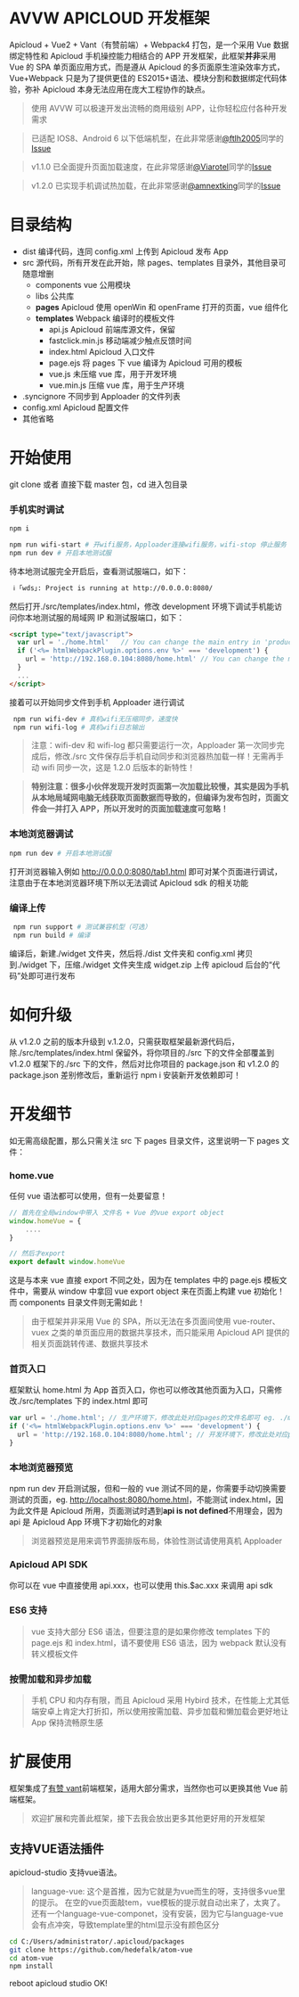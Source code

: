 # AVVW APICLOUD 开发框架

Apicloud + Vue2 + Vant（有赞前端）+ Webpack4 打包，是一个采用 Vue 数据绑定特性和 Apicloud 手机操控能力相结合的 APP 开发框架，此框架**并非**采用 Vue 的 SPA 单页面应用方式，而是遵从 Apicloud 的多页面原生渲染效率方式，Vue+Webpack 只是为了提供更佳的 ES2015+语法、模块分割和数据绑定代码体验，弥补 Apicloud 本身无法应用在庞大工程协作的缺点。

> 使用 AVVW 可以极速开发出流畅的商用级别 APP，让你轻松应付各种开发需求

> 已适配 IOS8、Android 6 以下低端机型，在此非常感谢[@ftlh2005](https://github.com/ftlh2005)同学的[Issue](https://github.com/grapewheel/avvw/issues/2#issue-404622819)

> v1.1.0 已全面提升页面加载速度，在此非常感谢[@Viarotel](https://github.com/Viarotel)同学的[Issue](https://github.com/grapewheel/avvw/issues/8)

> v1.2.0 已实现手机调试热加载，在此非常感谢[@amnextking](https://github.com/amnextking)同学的[Issue](https://github.com/grapewheel/avvw/issues/10)

# 目录结构

- dist 编译代码，连同 config.xml 上传到 Apicloud 发布 App
- src 源代码，所有开发在此开始，除 pages、templates 目录外，其他目录可随意增删
  - components vue 公用模块
  - libs 公共库
  - **pages** Apicloud 使用 openWin 和 openFrame 打开的页面，vue 组件化
  - **templates** Webpack 编译时的模板文件
    - api.js Apicloud 前端库源文件，保留
    - fastclick.min.js 移动端减少触点反馈时间
    - index.html Apicloud 入口文件
    - page.ejs 将 pages 下 vue 编译为 Apicloud 可用的模板
    - vue.js 未压缩 vue 库，用于开发环境
    - vue.min.js 压缩 vue 库，用于生产环境
- .syncignore 不同步到 Apploader 的文件列表
- config.xml Apicloud 配置文件
- 其他省略

# 开始使用

git clone 或者 直接下载 master 包，cd 进入包目录

### 手机实时调试

```bash
npm i

npm run wifi-start # 开wifi服务，Apploader连接wifi服务，wifi-stop 停止服务
npm run dev # 开启本地测试服
```

待本地测试服完全开启后，查看测试服端口，如下：

```bash
 ℹ ｢wds｣: Project is running at http://0.0.0.0:8080/
```

然后打开./src/templates/index.html，修改 development 环境下调试手机能访问你本地测试服的局域网 IP 和测试服端口，如下：

```html
<script type="text/javascript">
  var url = './home.html'   // You can change the main entry in 'production' ENV
  if ('<%= htmlWebpackPlugin.options.env %>' === 'development') {
    url = 'http://192.168.0.104:8080/home.html' // You can change the main entry in 'development' ENV
  }
  ...
</script>
```

接着可以开始同步文件到手机 Apploader 进行调试

```bash
 npm run wifi-dev # 真机wifi无压缩同步，速度快
 npm run wifi-log # 真机wifi日志输出
```

> 注意：wifi-dev 和 wifi-log 都只需要运行一次，Apploader 第一次同步完成后，修改./src 文件保存后手机自动同步和浏览器热加载一样！无需再手动 wifi 同步一次，这是 1.2.0 后版本的新特性！

> **特别注意：很多小伙伴发现开发时页面第一次加载比较慢，其实是因为手机从本地局域网电脑无线获取页面数据而导致的，但编译为发布包时，页面文件会一并打入 APP，所以开发时的页面加载速度可忽略！**

### 本地浏览器调试

```bash
npm run dev # 开启本地测试服
```

打开浏览器输入例如 http://0.0.0.0:8080/tab1.html 即可对某个页面进行调试，注意由于在本地浏览器环境下所以无法调试 Apicloud sdk 的相关功能

### 编译上传

```bash
 npm run support # 测试兼容机型（可选）
 npm run build # 编译
```

编译后，新建./widget 文件夹，然后将./dist 文件夹和 config.xml 拷贝到./widget 下，压缩./widget 文件夹生成 widget.zip 上传 apicloud 后台的“代码”处即可进行发布

# 如何升级

从 v1.2.0 之前的版本升级到 v.1.2.0，只需获取框架最新源代码后，除./src/templates/index.html 保留外，将你项目的./src 下的文件全部覆盖到 v1.2.0 框架下的./src 下的文件，然后对比你项目的 package.json 和 v1.2.0 的 package.json 差别修改后，重新运行 npm i 安装新开发依赖即可！

# 开发细节

如无需高级配置，那么只需关注 src 下 pages 目录文件，这里说明一下 pages 文件：

### home.vue

任何 vue 语法都可以使用，但有一处要留意！

```js
// 首先在全局window中带入 文件名 + Vue 的vue export object
window.homeVue = {
    ....
}

// 然后才export
export default window.homeVue
```

这是与本来 vue 直接 export 不同之处，因为在 templates 中的 page.ejs 模板文件中，需要从 window 中拿回 vue export object 来在页面上构建 vue 初始化！而 components 目录文件则无需如此！

> 由于框架并非采用 Vue 的 SPA，所以无法在多页面间使用 vue-router、vuex 之类的单页面应用的数据共享技术，而只能采用 Apicloud API 提供的相关页面跳转传递、数据共享技术

### 首页入口

框架默认 home.html 为 App 首页入口，你也可以修改其他页面为入口，只需修改./src/templates 下的 index.html 即可

```js
var url = './home.html'; // 生产环境下，修改此处对应pages的文件名即可 eg. ./main.html
if ('<%= htmlWebpackPlugin.options.env %>' === 'development') {
  url = 'http://192.168.0.104:8080/home.html'; // 开发环境下，修改此处对应pages的文件名即可 eg. ./main.html
}
```

### 本地浏览器预览

npm run dev 开启测试服，但和一般的 vue 测试不同的是，你需要手动切换需要测试的页面，eg. [http://localhost:8080/home.html](http://localhost:8080/home.html)，不能测试 index.html，因为此文件是 Apicloud 所用，页面测试时遇到**api is not defined**不用理会，因为 api 是 Apicloud App 环境下才初始化的对象

> 浏览器预览是用来调节界面排版布局，体验性测试请使用真机 Apploader

### Apicloud API SDK

你可以在 vue 中直接使用 api.xxx，也可以使用 this.\$ac.xxx 来调用 api sdk

### ES6 支持

> vue 支持大部分 ES6 语法，但要注意的是如果你修改 templates 下的 page.ejs 和 index.html，请不要使用 ES6 语法，因为 webpack 默认没有转义模板文件

### 按需加载和异步加载

> 手机 CPU 和内存有限，而且 Apicloud 采用 Hybird 技术，在性能上尤其低端安卓上肯定大打折扣，所以使用按需加载、异步加载和懒加载会更好地让 App 保持流畅原生感

# 扩展使用

框架集成了[有赞 vant](https://youzan.github.io/vant/1.x/#/zh-CN/intro)前端框架，适用大部分需求，当然你也可以更换其他 Vue 前端框架。

> 欢迎扩展和完善此框架，接下去我会放出更多其他更好用的开发框架

## 支持VUE语法插件
apicloud-studio 支持vue语法。
> language-vue: 
这个是首推，因为它就是为vue而生的呀，支持很多vue里的提示。
在空的vue页面敲tem，vue模板的提示就自动出来了，太爽了。
还有一个language-vue-componet，没有安装，因为它与language-vue会有点冲突，导致template里的html显示没有颜色区分

```bash
cd C:/Users/administrator/.apicloud/packages
git clone https://github.com/hedefalk/atom-vue
cd atom-vue
npm install
```
reboot apicloud studio OK!
